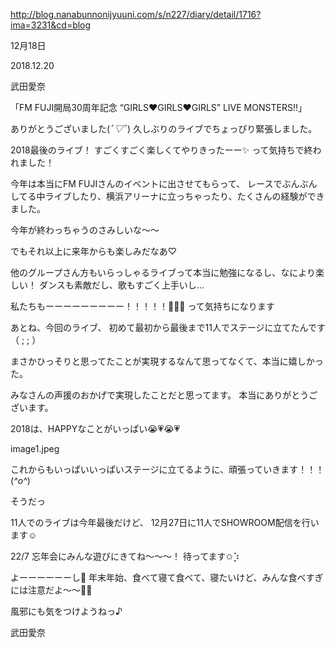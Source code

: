 http://blog.nanabunnonijyuuni.com/s/n227/diary/detail/1716?ima=3231&cd=blog






12月18日

2018.12.20

武田愛奈



 「FM FUJI開局30周年記念 “GIRLS❤GIRLS❤GIRLS” LIVE MONSTERS!!」






ありがとうございました(*ﾟ▽ﾟ*)
久しぶりのライブでちょっぴり緊張しました。






2018最後のライブ！
すごくすごく楽しくてやりきったーー✨
って気持ちで終われました！



















今年は本当にFM FUJIさんのイベントに出させてもらって、
レースでぶんぶんしてる中ライブしたり、横浜アリーナに立っちゃったり、たくさんの経験ができました。



今年が終わっちゃうのさみしいな〜〜



でもそれ以上に来年からも楽しみだなあ♡

















他のグループさん方もいらっしゃるライブって本当に勉強になるし、なにより楽しい！
ダンスも素敵だし、歌もすごく上手いし…

私たちもーーーーーーーーー！！！！！💪🏻💗
って気持ちになります
















あとね、今回のライブ、
初めて最初から最後まで11人でステージに立てたんです（ ;  ; ）


まさかひっそりと思ってたことが実現するなんて思ってなくて、本当に嬉しかった。


みなさんの声援のおかげで実現したことだと思ってます。
本当にありがとうございます。


2018は、HAPPYなことがいっぱい😭💗😭💗







image1.jpeg



これからもいっぱいいっぱいステージに立てるように、頑張っていきます！！！(*^o^*)














そうだっ


11人でのライブは今年最後だけど、
12月27日に11人でSHOWROOM配信を行います☺︎


22/7 忘年会にみんな遊びにきてね〜〜〜！
待ってます✩︎⡱













よーーーーーーし🍙
年末年始、食べて寝て食べて、寝たいけど、みんな食べすぎには注意だよ〜〜🤫🤫




風邪にも気をつけようねっ♪






武田愛奈